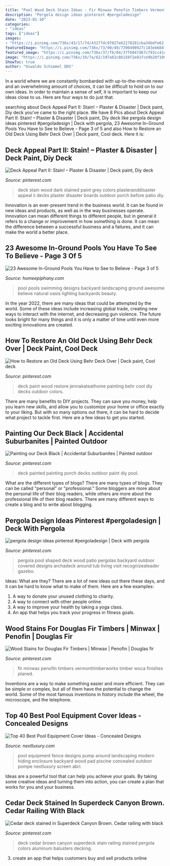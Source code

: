 ```yaml
---
title: "Pool Wood Deck Stain Ideas - Fir Minwax Penofin Timbers Vermonttimberworks Timber Woca Finishes Planed"
description: "Pergola design ideas pinterest #pergoladesign"
date: "2023-01-10"
categories:
- "ideas"
tags: ["ideas"]
images:
- "https://i.pinimg.com/736x/43/17/7d/43177dc97027e62178281cba34bdfe62.jpg"
featuredImage: "https://i.pinimg.com/736x/73/90/49/7390490927c183eb684f7334d5ed3895.jpg"
featured_image: "https://i.pinimg.com/736x/37/f6/04/37f6047d67cf83cc41c1aa89d9b54ecb.jpg"
image: "https://i.pinimg.com/736x/19/7a/62/197a62c8b158f2e81fce9b28f10968f8.jpg"
ShowToc: true
author: "Oswaldo Schimmel DDS"
---
```



In a world where we are constantly bombarded with up-to-the-minute news and an overwhelming amount of choices, it can be difficult to hold on to our own ideas. In order to maintain a sense of self, it is important to keep our ideas close to us. Here are four ways to do just that.

	

		
searching about Deck Appeal Part II: Stain! – Plaster &amp; Disaster | Deck paint, Diy deck you've came to the right place. We have 8 Pics about Deck Appeal Part II: Stain! – Plaster &amp; Disaster | Deck paint, Diy deck like pergola design ideas pinterest #pergoladesign | Deck with pergola, 23 Awesome In-Ground Pools You Have to See to Believe - Page 3 of 5 and also How to Restore an Old Deck Using Behr Deck Over | Deck paint, Cool deck. Here it is:
		
    
## Deck Appeal Part II: Stain! – Plaster &amp; Disaster | Deck Paint, Diy Deck

<img loading=lazy src="https://i.pinimg.com/736x/43/17/7d/43177dc97027e62178281cba34bdfe62.jpg" onerror="this.onerror=null;this.src='https://tse1.mm.bing.net/th?id=OIP.r_9TcTLvundSzxbNsXLHIAHaJ4&amp;pid=15.1';" alt="Deck Appeal Part II: Stain! – Plaster &amp; Disaster | Deck paint, Diy deck">

_Source: pinterest.com_

>deck stain wood dark stained paint grey colors plasteranddisaster appeal ii decks plaster disaster boards outdoor porch before patio diy. 

	

Innovation is an ever-present trend in the business world. It can be found in new ideas and products, as well as in the way businesses operate. Innovation can mean different things to different people, but in general it refers to a change or improvement in how something is done. It can mean the difference between a successful business and a failures, and it can make the world a better place.

    
## 23 Awesome In-Ground Pools You Have To See To Believe - Page 3 Of 5

<img loading=lazy src="https://homeepiphany.com/wp-content/uploads/2015/05/23-Awesome-In-Ground-Pools-You-Have-to-See-to-Believe-12.jpg" onerror="this.onerror=null;this.src='https://tse4.mm.bing.net/th?id=OIP.UvzRdOcPHO5iWKxJ4i-w9wHaD7&amp;pid=15.1';" alt="23 Awesome In-Ground Pools You Have to See to Believe - Page 3 of 5">

_Source: homeepiphany.com_

>pool pools swimming designs backyard landscaping ground awesome believe natural oasis lighting backyards beauty. 

	

In the year 2022, there are many ideas that could be attempted by the world. Some of these ideas include increasing global trade, creating new ways to interact with the internet, and decreasing gun violence. The future looks bright for many things and it is only a matter of time until even more exciting innovations are created.

    
## How To Restore An Old Deck Using Behr Deck Over | Deck Paint, Cool Deck

<img loading=lazy src="https://i.pinimg.com/736x/19/7a/62/197a62c8b158f2e81fce9b28f10968f8.jpg" onerror="this.onerror=null;this.src='https://tse1.mm.bing.net/th?id=OIP.hfpt_NHXtL0cz7C2K_-iRwHaJ4&amp;pid=15.1';" alt="How to Restore an Old Deck Using Behr Deck Over | Deck paint, Cool deck">

_Source: pinterest.com_

>deck paint wood restore jennakateathome painting behr cool diy decks outdoor colors. 

	

There are many benefits to DIY projects. They can save you money, help you learn new skills, and allow you to customize your home or office exactly to your liking. But with so many options out there, it can be hard to decide what project to tackle first. Here are a few ideas to get you started.

    
## Painting Our Deck Black | Accidental Suburbanites | Painted Outdoor

<img loading=lazy src="https://i.pinimg.com/736x/4e/5a/10/4e5a10060070b260070a7aba171e120b.jpg" onerror="this.onerror=null;this.src='https://tse4.mm.bing.net/th?id=OIP.jxI6F9oHjZ6PZZIS6-hlGgHaHw&amp;pid=15.1';" alt="Painting our Deck Black | Accidental Suburbanites | Painted outdoor">

_Source: pinterest.com_

>deck painted painting porch decks outdoor paint diy pool. 

	

What are the different types of blogs?
There are many types of blogs. They can be called "personal" or "professional." Some bloggers are more about the personal life of their blog readers, while others are more about the professional life of their blog readers. There are many different ways to create a blog and to write about blogging.

    
## Pergola Design Ideas Pinterest #pergoladesign | Deck With Pergola

<img loading=lazy src="https://i.pinimg.com/736x/73/90/49/7390490927c183eb684f7334d5ed3895.jpg" onerror="this.onerror=null;this.src='https://tse2.mm.bing.net/th?id=OIP.tLq0GbnmJApz_dVJ-A2BKwHaFY&amp;pid=15.1';" alt="pergola design ideas pinterest #pergoladesign | Deck with pergola">

_Source: pinterest.com_

>pergola pool shaped deck wood patio pergolas backyard outdoor covered designs archadeck around tub living visit recognizealeader gazebo. 

	

Ideas: What are they?
There are a lot of new ideas out there these days, and it can be hard to know what to make of them. Here are a few examples:
1. A way to donate your unused clothing to charity.
2. A way to connect with other people online.
3. A way to improve your health by taking a yoga class.
4. An app that helps you track your progress in fitness goals.

    
## Wood Stains For Douglas Fir Timbers | Minwax | Penofin | Douglas Fir

<img loading=lazy src="https://i.pinimg.com/736x/37/f6/04/37f6047d67cf83cc41c1aa89d9b54ecb.jpg" onerror="this.onerror=null;this.src='https://tse3.mm.bing.net/th?id=OIP.ndN6aXaM09skaTkM0o1nIAAAAA&amp;pid=15.1';" alt="Wood Stains for Douglas Fir Timbers | Minwax | Penofin | Douglas fir">

_Source: pinterest.com_

>fir minwax penofin timbers vermonttimberworks timber woca finishes planed. 

	

Inventions are a way to make something easier and more efficient. They can be simple or complex, but all of them have the potential to change the world. Some of the most famous inventions in history include the wheel, the microscope, and the telephone.

    
## Top 40 Best Pool Equipment Cover Ideas - Concealed Designs

<img loading=lazy src="http://nextluxury.com/wp-content/uploads/wood-slat-fence-pool-equipment-enclosure-ideas.jpg" onerror="this.onerror=null;this.src='https://tse4.mm.bing.net/th?id=OIP.5mYzBR12CDg3vH7x2of5RQAAAA&amp;pid=15.1';" alt="Top 40 Best Pool Equipment Cover Ideas - Concealed Designs">

_Source: nextluxury.com_

>pool equipment fence designs pump around landscaping modern hiding enclosure backyard wood pad piscine concealed outdoor pompe nextluxury screen abri. 

	

Ideas are a powerful tool that can help you achieve your goals. By taking some creative ideas and turning them into action, you can create a plan that works for you and your business.

    
## Cedar Deck Stained In Superdeck Canyon Brown. Cedar Railing With Black

<img loading=lazy src="https://i.pinimg.com/736x/36/d1/ac/36d1acc519e8651ff85051dbec56e9f7.jpg" onerror="this.onerror=null;this.src='https://tse2.mm.bing.net/th?id=OIP.qcWeRIrdR8KKPr1EqBwo9AHaJ3&amp;pid=15.1';" alt="Cedar deck stained in Superdeck Canyon Brown. Cedar railing with black">

_Source: pinterest.com_

>deck cedar brown canyon superdeck stain railing stained pergola colors aluminum balusters decking. 

	

3. create an app that helps customers buy and sell products online 

